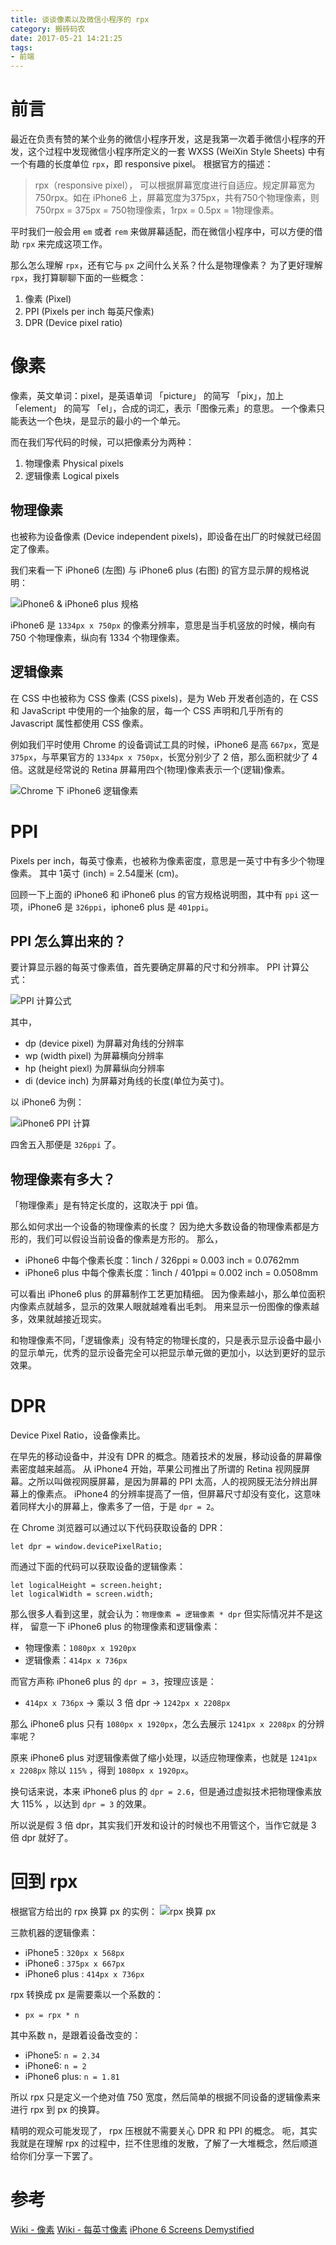 ```yaml
---
title: 谈谈像素以及微信小程序的 rpx
category: 搬砖码农
date: 2017-05-21 14:21:25
tags: 
- 前端
---
```


# 前言
最近在负责有赞的某个业务的微信小程序开发，这是我第一次着手微信小程序的开发，这个过程中发现微信小程序所定义的一套 WXSS (WeiXin Style Sheets) 中有一个有趣的长度单位 `rpx`，即 responsive pixel。
根据官方的描述：
> rpx（responsive pixel）， 可以根据屏幕宽度进行自适应。规定屏幕宽为750rpx。如在 iPhone6 上，屏幕宽度为375px，共有750个物理像素，则750rpx = 375px = 750物理像素，1rpx = 0.5px = 1物理像素。

平时我们一般会用 `em` 或者 `rem` 来做屏幕适配，而在微信小程序中，可以方便的借助 `rpx` 来完成这项工作。

那么怎么理解 `rpx`，还有它与 `px` 之间什么关系？什么是物理像素？
为了更好理解 `rpx`，我打算聊聊下面的一些概念：
1. 像素 (Pixel)
2. PPI (Pixels per inch 每英尺像素)
3. DPR (Device pixel ratio)

# 像素
像素，英文单词：pixel，是英语单词 「picture」 的简写 「pix」，加上 「element」 的简写 「el」，合成的词汇，表示「图像元素」的意思。 
一个像素只能表达一个色块，是显示的最小的一个单元。

而在我们写代码的时候，可以把像素分为两种：

1. 物理像素 Physical pixels
2. 逻辑像素 Logical pixels

## 物理像素
也被称为设备像素 (Device independent pixels)，即设备在出厂的时候就已经固定了像素。

我们来看一下 iPhone6 (左图) 与 iPhone6 plus (右图) 的官方显示屏的规格说明：

![iPhone6 & iPhone6 plus 规格](http://om6ayrafu.bkt.clouddn.com/post/talk-about-pixel-and-rpx/518488434BEC1074B675EB42A5A57AEF.png)

iPhone6 是 `1334px x 750px` 的像素分辨率，意思是当手机竖放的时候，横向有 750 个物理像素，纵向有 1334 个物理像素。

## 逻辑像素
在 CSS 中也被称为 CSS 像素 (CSS pixels)，是为 Web 开发者创造的，在 CSS 和 JavaScript 中使用的一个抽象的层，每一个 CSS 声明和几乎所有的 Javascript 属性都使用 CSS 像素。

例如我们平时使用 Chrome 的设备调试工具的时候，iPhone6 是高 `667px`，宽是 `375px`，与苹果官方的 `1334px x 750px`，长宽分别少了 2 倍，那么面积就少了 4 倍。这就是经常说的 Retina 屏幕用四个(物理)像素表示一个(逻辑)像素。

![Chrome 下 iPhone6 逻辑像素](http://om6ayrafu.bkt.clouddn.com/post/talk-about-pixel-and-rpx/9C4CD0061C94690AF81DB8DED8F71252.png)

# PPI

Pixels per inch，每英寸像素，也被称为像素密度，意思是一英寸中有多少个物理像素。
其中 1英寸 (inch) = 2.54厘米 (cm)。

回顾一下上面的 iPhone6 和 iPhone6 plus 的官方规格说明图，其中有 `ppi` 这一项，iPhone6 是 `326ppi`，iphone6 plus 是 `401ppi`。

## PPI 怎么算出来的？

要计算显示器的每英寸像素值，首先要确定屏幕的尺寸和分辨率。
PPI 计算公式：

![PPI 计算公式](http://om6ayrafu.bkt.clouddn.com/post/talk-about-pixel-and-rpx/855BB6047CE2CA7F9DBBF1791D52C6CC.gif)

其中，

* dp (device pixel) 为屏幕对角线的分辨率
* wp (width pixel) 为屏幕横向分辨率
* hp (height piexl) 为屏幕纵向分辨率
* di (device inch) 为屏幕对角线的长度(单位为英寸)。

以 iPhone6 为例：

![iPhone6 PPI 计算](http://om6ayrafu.bkt.clouddn.com/post/talk-about-pixel-and-rpx/2A67EB1D8C0873E419C676DB430570C2.gif)

四舍五入那便是 `326ppi` 了。

## 物理像素有多大？

「物理像素」是有特定长度的，这取决于 ppi 值。

那么如何求出一个设备的物理像素的长度？
因为绝大多数设备的物理像素都是方形的，我们可以假设当前设备的像素是方形的。
那么，

* iPhone6 中每个像素长度：1inch / 326ppi ≈ 0.003 inch = 0.0762mm
* iPhone6 plus 中每个像素长度：1inch / 401ppi ≈ 0.002 inch = 0.0508mm

可以看出 iPhone6 plus 的屏幕制作工艺更加精细。
因为像素越小，那么单位面积内像素点就越多，显示的效果人眼就越难看出毛刺。
用来显示一份图像的像素越多，效果就越接近现实。

和物理像素不同，「逻辑像素」没有特定的物理长度的，只是表示显示设备中最小的显示单元，优秀的显示设备完全可以把显示单元做的更加小，以达到更好的显示效果。

# DPR
Device Pixel Ratio，设备像素比。

在早先的移动设备中，并没有 DPR 的概念。随着技术的发展，移动设备的屏幕像素密度越来越高。
从 iPhone4 开始，苹果公司推出了所谓的 Retina 视网膜屏幕。之所以叫做视网膜屏幕，是因为屏幕的 PPI 太高，人的视网膜无法分辨出屏幕上的像素点。
iPhone4 的分辨率提高了一倍，但屏幕尺寸却没有变化，这意味着同样大小的屏幕上，像素多了一倍，于是 `dpr = 2`。

在 Chrome 浏览器可以通过以下代码获取设备的 DPR：

```
let dpr = window.devicePixelRatio;
```

而通过下面的代码可以获取设备的逻辑像素：

```
let logicalHeight = screen.height;
let logicalWidth = screen.width;
```

那么很多人看到这里，就会认为：`物理像素 = 逻辑像素 * dpr`
但实际情况并不是这样，
留意一下 iPhone6 plus 的物理像素和逻辑像素：

 * 物理像素：`1080px x 1920px`
 * 逻辑像素：`414px x 736px`
 
而官方声称 iPhone6 plus 的 `dpr = 3`，按理应该是：

 * `414px x 736px` → 乘以 3 倍 dpr → `1242px x 2208px`
 
那么 iPhone6 plus 只有 `1080px x 1920px`，怎么去展示 `1241px x 2208px` 的分辨率呢？

原来 iPhone6 plus 对逻辑像素做了缩小处理，以适应物理像素，也就是
`1241px x 2208px` 除以 `115%` ，得到 `1080px x 1920px`。

换句话来说，本来 iPhone6 plus 的 `dpr = 2.6`，但是通过虚拟技术把物理像素放大 115% ，以达到 `dpr = 3` 的效果。

所以说是假 3 倍 dpr，其实我们开发和设计的时候也不用管这个，当作它就是 3 倍 dpr 就好了。


# 回到 rpx

根据官方给出的 rpx 换算 px 的实例：
![rpx 换算 px](http://om6ayrafu.bkt.clouddn.com/post/talk-about-pixel-and-rpx/ACED349F80C8D926AB74922C360B2F5A.png)

三款机器的逻辑像素：

* iPhone5 : `320px x 568px`
* iPhone6 : `375px x 667px`
* iPhone6 plus : `414px x 736px`

rpx 转换成 px 是需要乘以一个系数的：

* `px = rpx * n`

其中系数 n，是跟着设备改变的：

* iPhone5: `n = 2.34`
* iPhone6: `n = 2`
* iPhone6 plus: `n = 1.81`

所以 rpx 只是定义一个绝对值 750 宽度，然后简单的根据不同设备的逻辑像素来进行 rpx 到 px 的换算。

精明的观众可能发现了， rpx 压根就不需要关心 DPR 和 PPI 的概念。
呃，其实我就是在理解 rpx 的过程中，拦不住思维的发散，了解了一大堆概念，然后顺道给你们分享一下罢了。

# 参考
[Wiki - 像素](https://www.wikiwand.com/zh-sg/%E5%83%8F%E7%B4%A0)
[Wiki - 每英寸像素](https://www.wikiwand.com/zh-sg/%E6%AF%8F%E8%8B%B1%E5%AF%B8%E5%83%8F%E7%B4%A0)
[iPhone 6 Screens Demystified](https://www.paintcodeapp.com/news/iphone-6-screens-demystified)


